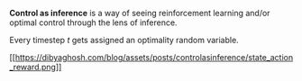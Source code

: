 **Control as inference** is a way of seeing reinforcement learning and/or optimal control through the lens of inference.

Every timestep $t$ gets assigned an optimality random variable.

[[https://dibyaghosh.com/blog/assets/posts/controlasinference/state_action_reward.png]]